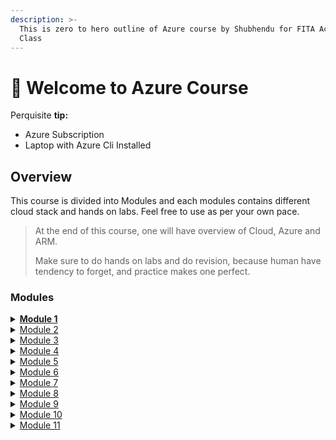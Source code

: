 ```yaml
---
description: >-
  This is zero to hero outline of Azure course by Shubhendu for FITA Academy
  Class
---
```


# 👋 Welcome to Azure Course

Perquisite **tip:**

* Azure Subscription
* Laptop with Azure Cli Installed

## Overview

This course is divided into Modules and each modules contains different cloud stack and hands on labs. Feel free to use as per your own pace.

> At the end of this course, one will have overview of Cloud, Azure and ARM.
>
> Make sure to do hands on labs and do revision, because human have tendency to forget, and practice makes one perfect.

### Modules

<details>

<summary><a href="./#module-1"><strong>Module 1</strong></a></summary>

* Fundamentals of Cloud Computing
* How Cloud works? Cloud Computing vs Virtualization
* Cloud Hypervisor
* Types of Cloud Computing deployment model
* Multi Cloud vs Hybrid Cloud
* Cloud Computing Model IaaS, PaaS, SaaS, Serverless Function, Container and Data
* Shared Responsibility Model

</details>

<details>

<summary><a href="./#module-2">Module 2</a></summary>

* Azure Fundamentals
* Azure Portal
* Azure Management Group
* Azure Subscriptions
* Azure Resource Groups
* Azure Resources
* Azure Resource Manager
* Azure Geographies
* Azure Regions
* Azure Availability Zones
* Labs

</details>

<details>

<summary><a href="./#module-3">Module 3</a></summary>

* Azure Networking
* Implementing and Managing Virtual Networks
* Configuring VNET
* VNET Peering
* Configure virtual Network connectivity.
* Network Security Groups
* Inbound/ Outbound rules
* Port access allow and Deny
* Labs

</details>

<details>

<summary><a href="./#module-4">Module 4</a></summary>

* Azure Virtual Machines
* Azure VM deployment
* VM Configuration
* Disk Management
* Desired state configuration (DSC)
* Managing and Monitoring Azure VM
* RDP access
* Labs

</details>

<details>

<summary><a href="./#module-5">Module 5</a></summary>

* Azure App Services
* Different types of App services
* Web Apps Implementation and Maintaining
* Web Apps configuration
* Monitoring webApps and WebJobs
* Implementing Traffic Manager
* Labs

</details>

<details>

<summary><a href="./#module-6">Module 6</a></summary>

* Azure Storage Account
* Types of Storage Account
* Choice of appropriate Azure Storage options to address business model
* Planning Storage
* Azure CDN
* Azure Backup
* Azure Site Recovery implementation
* Data Protection
* Labs

</details>

<details>

<summary><a href="./#module-7">Module 7</a></summary>

* Azure Container Services
* Windows and Linux Containers in Azure
* Deploying containers to Azure VMs
* Implementing Azure Container Registry
* Deploying multi container applications with Docker Compose to Azure VMs
* Labs

</details>

<details>

<summary><a href="./#module-8">Module 8</a></summary>

* Implementing Azure Cloud Services
* Planning and deploying Azure cloud services
* Managing and Maintaining Azure Cloud Services
* Configuring deployment slots and Remote Desktop Protocol

</details>

<details>

<summary><a href="./#module-9">Module 9</a></summary>

* Implementing Azure Active Directory
* Creating and Managing Azure AD tenants
* Configuration application and resource access with Azure AD
* Overview of Azure AD Premium
* SSO(single sign-on configuration )
* RBAC for cloud resources

</details>

<details>

<summary><a href="./#module-10">Module 10</a></summary>

Managing an Active Directory infrastructure in a hybrid environment Module

</details>

<details>

<summary><a href="./#module-11">Module 11</a></summary>

* Implementing Azure-based management and Automation
* OMS Operation Management )suite solution
* Azure Automation
* Implementing Azure automation runbooks
* Automation account configuration
* creating and deploying runbook

</details>
